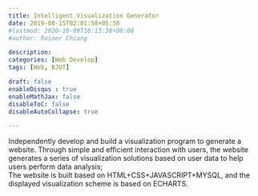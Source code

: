 ```yaml
---
title: Intelligent Visualization Generator 
date: 2019-08-15T02:01:58+05:30
#lastmod: 2020-10-09T10:13:38+08:00
#author: Rainer Chiang

description: 
categories: [Web Develop]
tags: [Web, BJUT]

draft: false
enableDisqus : true
enableMathJax: false
disableToC: false
disableAutoCollapse: true

---
```

Independently develop and build a visualization program to generate a website. Through simple and efficient interaction with users, the website generates a series of visualization solutions based on user data to help users perform data analysis;  
The website is built based on HTML+CSS+JAVASCRIPT+MYSQL, and the displayed visualization scheme is based on ECHARTS.

